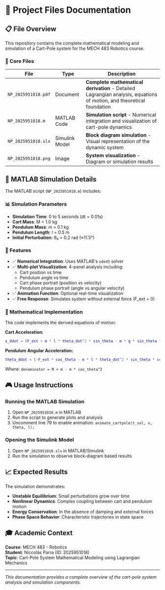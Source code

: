 # 📁 Project Files Documentation

## 📋 File Overview

This repository contains the complete mathematical modeling and simulation of a Cart-Pole system for the MECH 483 Robotics course.

### 🔬 Core Files

| File | Type | Description |
|------|------|-------------|
| `NP_2025951018.pdf` | Document | **Complete mathematical derivation** - Detailed Lagrangian analysis, equations of motion, and theoretical foundation |
| `NP_2025951018.m` | MATLAB Code | **Simulation script** - Numerical integration and visualization of cart-pole dynamics |
| `NP_2025951018.slx` | Simulink Model | **Block diagram simulation** - Visual representation of the dynamic system |
| `NP_2025951018.png` | Image | **System visualization** - Diagram or simulation results |

## 🧮 MATLAB Simulation Details

The MATLAB script (`NP_2025951018.m`) includes:

### 📊 Simulation Parameters
- **Simulation Time**: 0 to 5 seconds (dt = 0.01s)
- **Cart Mass**: M = 1.0 kg  
- **Pendulum Mass**: m = 0.1 kg
- **Pendulum Length**: l = 0.5 m
- **Initial Perturbation**: θ₀ = 0.2 rad (≈11.5°)

### 🎯 Features
- ✅ **Numerical Integration**: Uses MATLAB's `ode45` solver
- ✅ **Multi-plot Visualization**: 4-panel analysis including:
  - Cart position vs time
  - Pendulum angle vs time  
  - Cart phase portrait (position vs velocity)
  - Pendulum phase portrait (angle vs angular velocity)
- ✅ **Animation Function**: Optional real-time visualization
- ✅ **Free Response**: Simulates system without external force (F_ext = 0)

### 🔬 Mathematical Implementation
The code implements the derived equations of motion:

**Cart Acceleration:**
```matlab
x_ddot = (F_ext + m * l * theta_dot^2 * sin_theta - m * g * sin_theta * cos_theta) / denominator;
```

**Pendulum Angular Acceleration:**
```matlab
theta_ddot = (-F_ext * cos_theta - m * l * theta_dot^2 * sin_theta * cos_theta + (M + m) * g * sin_theta) / (l * denominator);
```

Where: `denominator = M + m - m * cos_theta^2`

## 🎮 Usage Instructions

### Running the MATLAB Simulation
1. Open `NP_2025951018.m` in MATLAB
2. Run the script to generate plots and analysis
3. Uncomment line 79 to enable animation: `animate_cartpole(t_sol, x, theta, l);`

### Opening the Simulink Model
1. Open `NP_2025951018.slx` in MATLAB/Simulink
2. Run the simulation to observe block-diagram based results

## 📈 Expected Results

The simulation demonstrates:
- **Unstable Equilibrium**: Small perturbations grow over time
- **Nonlinear Dynamics**: Complex coupling between cart and pendulum motion
- **Energy Conservation**: In the absence of damping and external forces
- **Phase Space Behavior**: Characteristic trajectories in state space

## 🎓 Academic Context

**Course**: MECH 483 - Robotics  
**Student**: Niccolás Parra (ID: 2025951018)  
**Topic**: Cart-Pole System Mathematical Modeling using Lagrangian Mechanics

---

*This documentation provides a complete overview of the cart-pole system analysis and simulation components.*
